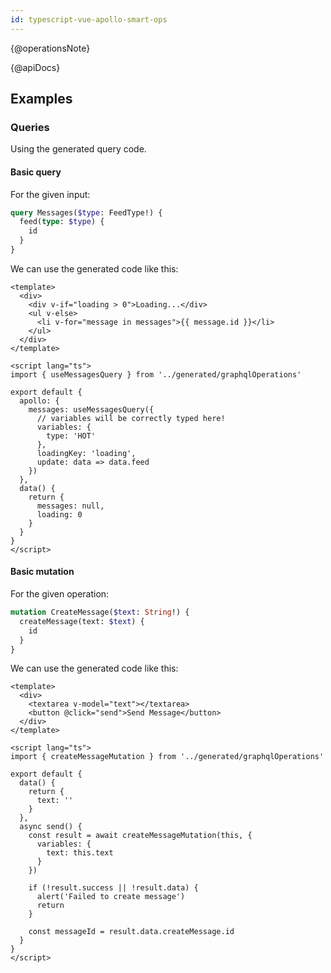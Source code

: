 ```yaml
---
id: typescript-vue-apollo-smart-ops
---
```


{@operationsNote}

{@apiDocs}

## Examples

### Queries

Using the generated query code.

#### Basic query

For the given input:

```graphql
query Messages($type: FeedType!) {
  feed(type: $type) {
    id
  }
}
```

We can use the generated code like this:

```vue
<template>
  <div>
    <div v-if="loading > 0">Loading...</div>
    <ul v-else>
      <li v-for="message in messages">{{ message.id }}</li>
    </ul>
  </div>
</template>

<script lang="ts">
import { useMessagesQuery } from '../generated/graphqlOperations'

export default {
  apollo: {
    messages: useMessagesQuery({
      // variables will be correctly typed here!
      variables: {
        type: 'HOT'
      },
      loadingKey: 'loading',
      update: data => data.feed
    })
  },
  data() {
    return {
      messages: null,
      loading: 0
    }
  }
}
</script>
```

#### Basic mutation

For the given operation:

```graphql
mutation CreateMessage($text: String!) {
  createMessage(text: $text) {
    id
  }
}
```

We can use the generated code like this:

```vue
<template>
  <div>
    <textarea v-model="text"></textarea>
    <button @click="send">Send Message</button>
  </div>
</template>

<script lang="ts">
import { createMessageMutation } from '../generated/graphqlOperations'

export default {
  data() {
    return {
      text: ''
    }
  },
  async send() {
    const result = await createMessageMutation(this, {
      variables: {
        text: this.text
      }
    })

    if (!result.success || !result.data) {
      alert('Failed to create message')
      return
    }

    const messageId = result.data.createMessage.id
  }
}
</script>
```
